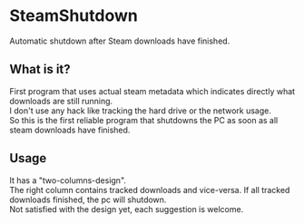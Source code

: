 # SteamShutdown
Automatic shutdown after Steam downloads have finished.

## What is it?

First program that uses actual steam metadata which indicates directly what downloads are still running.  
I don't use any hack like tracking the hard drive or the network usage.  
So this is the first reliable program that shutdowns the PC as soon as all steam downloads have finished.

## Usage
It has a "two-columns-design".  
The right column contains tracked downloads and vice-versa. If all tracked downloads finished, the pc will shutdown.  
Not satisfied with the design yet, each suggestion is welcome.
